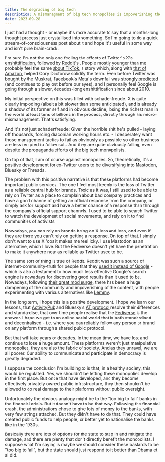 ```yaml
---
title: The degrading of big tech
description: A mismanagment of big tech monopolies is impoverishing the world
date: 2023-09-28
---
```


I just had a thought - or maybe it's more accurate to say that a months-long thought process just crystallised into something. So I'm going to do a quick stream-of-consciousness post about it and hope it's useful in some way and isn't pure brain-crack.

I'm sure I'm not the only one feeling the effects of ~~Twitter's~~ X's [enshittification](https://en.wikipedia.org/wiki/Enshittification), followed by [Reddit's](https://medium.com/@mikegrindle/reddit-and-the-enshittification-of-social-media-659d41b5ab73) . People mostly younger than me probably feel the same [about TikTok](https://www.wired.com/story/tiktok-platforms-cory-doctorow/), a story which, along with [that of Amazon](https://doctorow.medium.com/how-monopoly-enshittified-amazon-83f42a585c3c), helped Cory Doctorow solidify the term. Even before Twitter was bought by the Muskrat, ~~Facebook's~~ Meta's downfall was [strongly predicted](https://onezero.medium.com/the-last-days-of-myspace-7bd197173603) (and continues to play out before our eyes), and I personally feel Google is going through a slower, decades-long enshittification since about 2010.

My initial perspective on this was filled with schadenfreude. X is quite clearly imploding (albeit a bit slower than some anticipated), and is already a shadow of its former self and in obvious decline, losing the richest man in the world at least tens of billions in the process, directly through his micro-mismanagement. That's satisfying.

And it's not just schadenfreude: Given the horrible shit he's pulled - laying off thousands, forcing draconian working hours etc. - I desperately want those management tactics to fail as obviously as possible so other business are less tempted to follow suit. And they are quite obviously failing, even despite the propaganda efforts of the big tech monopolists.

On top of that, I am of course against monopolies. So, theoretically, it's a positive development for ex-Twitter users to be diversifying into Mastodon, Bluesky or Threads.

The problem with this positive narrative is that these platforms had become important public services. The one I feel most keenly is the loss of Twitter as a reliable central hub for brands. Toxic as it was, I still used to be able to rely on Twitter as a place to complain about bad company practices and have a good chance of getting an official response from the company, or simply ask for support and have a better chance of a response than through the company's official support channels. I used to be able to search Twitter to watch the development of social movements, and rely on it to find communities of activists.

Nowadays, you can rely on brands being on X less and less, and even if they are there you can't rely on getting a response. On top of that, I simply don't want to use X 'cos it makes me feel icky. I use Mastodon as an alternative, which I love. But the Fediverse doesn't yet have the penetration to make it anywhere near as reliable as Twitter used to be.

The same sort of thing is true of Reddit. Reddit was such a source of internet-community-truth for people that they [used it instead of Google](https://weirdmarketingtales.com/why-people-are-adding-reddit-to-their-google-searches/) - which is also a testament to how much less effective Google's search engine is nowadays for discovering good results than it used to be. Nowadays, following [their great mod purge](https://arstechnica.com/gadgets/2023/09/are-reddits-replacement-mods-fit-to-fight-misinformation/), there has been a huge dampening of the community and impoverishing of the content, with people experimenting with various alternatives like [Lemmy](https://join-lemmy.org/).

In the long term, I hope this is a positive development. I hope we learn our lessons, that [ActivityPub](https://en.wikipedia.org/wiki/ActivityPub) and Bluesky's [AT protocol](https://atproto.com/) resolve their differences and standardise, that over time people realise that the [Fediverse](https://en.wikipedia.org/wiki/Fediverse) is the answer. I hope we get to an online social world that is both standardised and decentralised - i.e. where you can reliably follow any person or brand on any platform through a shared public protocol.

But that will take years or decades. In the mean time, we have lost and continue to lose a huge amount. These platforms weren't just manipulative monopolies, they are also the fabric of society. And as they unravel, we are all poorer. Our ability to communicate and participate in democracy is greatly degraded.

I suppose the conclusion I'm building to is that, in a healthy society, this would be regulated. Yes, we shouldn't be letting these monopolies develop in the first place. But once that have developed, and they become effectively privately owned public infrastructure, they then shouldn't be allowed to do real damage to their platforms without public oversight.

Unfortunately the obvious analogy might be to the "too big to fail" banks in the financial crisis. But it doesn't have to be that way. Following the financial crash, the administrations chose to give lots of money to the banks, with very few strings attached. But they didn't have to do that. They could have created public funds to help people, or better yet to nationalise the banks like in the 1930s.

Basically there are lots of options for the state to step in and mitigate the damage, and there are plenty that don't directly benefit the monopolists. I suppose what I'm saying is maybe we should consider these bastards to be "too big to fail", but the state should just respond to it better than Obama et al did.
